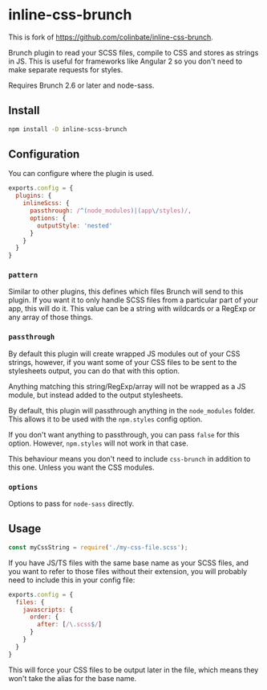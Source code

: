 # inline-css-brunch

This is fork of https://github.com/colinbate/inline-css-brunch.

Brunch plugin to read your SCSS files, compile to CSS and stores as strings in JS. This is useful for frameworks like Angular 2 so you don't need to make separate requests for styles.

Requires Brunch 2.6 or later and node-sass.

## Install

```sh
npm install -D inline-scss-brunch
```

## Configuration

You can configure where the plugin is used.

```js
exports.config = {
  plugins: {
    inlineScss: {
      passthrough: /^(node_modules)|(app\/styles)/,
      options: {
        outputStyle: 'nested'
      }
    }
  }
}
```

### `pattern`

Similar to other plugins, this defines which files Brunch will send to this plugin. If you want it to only handle SCSS files from a particular part of your app, this will do it. This value can be a string with wildcards or a RegExp or any array of those things.

### `passthrough`

By default this plugin will create wrapped JS modules out of your CSS strings, however, if you want some of your CSS files to be sent to the stylesheets output, you can do that with this option.

Anything matching this string/RegExp/array will not be wrapped as a JS module, but instead added to the output stylesheets.

By default, this plugin will passthrough anything in the `node_modules` folder. This allows it to be used with the `npm.styles` config option.

If you don't want anything to passthrough, you can pass `false` for this option. However, `npm.styles` will not work in that case.

This behaviour means you don't need to include `css-brunch` in addition to this one. Unless you want the CSS modules.

### `options`

Options to pass for `node-sass` directly.

## Usage

```js
const myCssString = require('./my-css-file.scss');
```

If you have JS/TS files with the same base name as your SCSS files, and you want to refer to those files without their extension, you will probably need to include this in your config file:

```js
exports.config = {
  files: {
    javascripts: {
      order: {
        after: [/\.scss$/]
      }
    }
  }
}
```

This will force your CSS files to be output later in the file, which means they won't take the alias for the base name.

